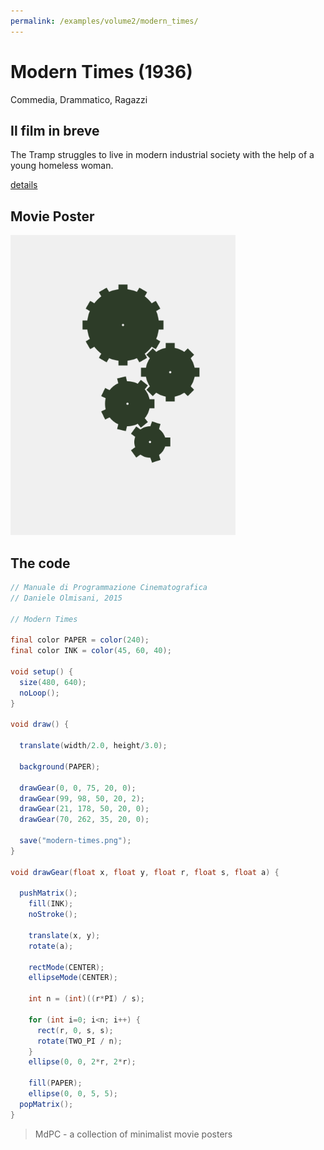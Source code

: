```yaml
---
permalink: /examples/volume2/modern_times/
---
```

# Modern Times (1936)

Commedia, Drammatico, Ragazzi

## Il film in breve
The Tramp struggles to live in modern industrial society with the help of a young homeless woman.

[details](https://www.imdb.com/title/tt0027977/)

## Movie Poster
<img src="modern-times.png"  width="360px" title="Modern Times">


## The code
```java
// Manuale di Programmazione Cinematografica
// Daniele Olmisani, 2015

// Modern Times

final color PAPER = color(240);
final color INK = color(45, 60, 40);

void setup() {
  size(480, 640);
  noLoop();
}

void draw() {
  
  translate(width/2.0, height/3.0);
  
  background(PAPER);
  
  drawGear(0, 0, 75, 20, 0);
  drawGear(99, 98, 50, 20, 2);
  drawGear(21, 178, 50, 20, 0);
  drawGear(70, 262, 35, 20, 0);
  
  save("modern-times.png");
}

void drawGear(float x, float y, float r, float s, float a) {

  pushMatrix();
    fill(INK);
    noStroke();

    translate(x, y);
    rotate(a);
  
    rectMode(CENTER);
    ellipseMode(CENTER);
  
    int n = (int)((r*PI) / s);
  
    for (int i=0; i<n; i++) {
      rect(r, 0, s, s);
      rotate(TWO_PI / n);
    }
    ellipse(0, 0, 2*r, 2*r);
  
    fill(PAPER);
    ellipse(0, 0, 5, 5); 
  popMatrix();
}
```

> MdPC - a collection of minimalist movie posters

